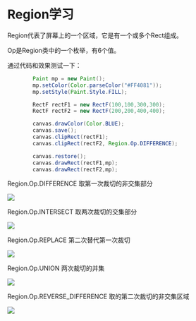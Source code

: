 # Region学习

Region代表了屏幕上的一个区域，它是有一个或多个Rect组成。

Op是Region类中的一个枚举，有6个值。

通过代码和效果测试一下：

```java
        Paint mp = new Paint();
        mp.setColor(Color.parseColor("#FF4081"));
        mp.setStyle(Paint.Style.FILL);

        RectF rectF1 = new RectF(100,100,300,300);
        RectF rectF2 = new RectF(200,200,400,400);

        canvas.drawColor(Color.BLUE);
        canvas.save();
        canvas.clipRect(rectF1);
        canvas.clipRect(rectF2, Region.Op.DIFFERENCE);

        canvas.restore();
        canvas.drawRect(rectF1,mp);
        canvas.drawRect(rectF2,mp);
```

Region.Op.DIFFERENCE 取第一次裁切的非交集部分

![](/assets/device-2017-08-04-170547.png)



Region.Op.INTERSECT 取两次裁切的交集部分

![](/assets/device-2017-08-04-170603.png)



Region.Op.REPLACE 第二次替代第一次裁切

![](/assets/device-2017-08-04-171128.png)

Region.Op.UNION  两次裁切的并集

![](/assets/device-2017-08-04-170858.png)

Region.Op.REVERSE\_DIFFERENCE 取的第二次裁切的非交集区域

![](/assets/device-2017-08-04-171252.png)



 

